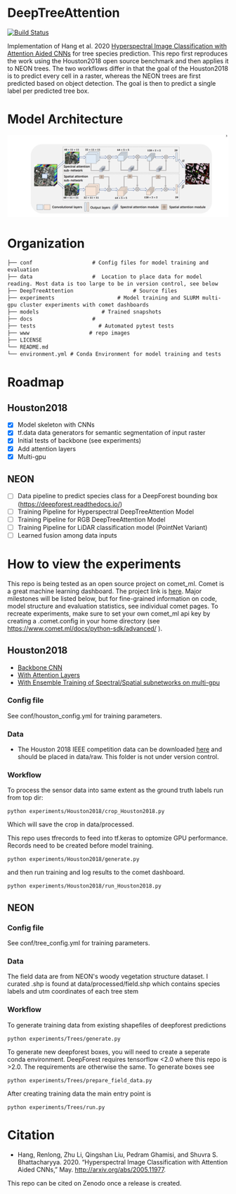 # DeepTreeAttention
[![Build Status](https://travis-ci.org/weecology/DeepTreeAttention.svg?branch=master)](https://travis-ci.org/weecology/DeepTreeAttention)

Implementation of Hang et al. 2020 [Hyperspectral Image Classification with Attention Aided CNNs](https://arxiv.org/abs/2005.11977) for tree species prediction. This repo first reproduces the work using the Houston2018 open source benchmark and then applies it to NEON trees. The two workflows differ in that the goal of the Houston2018 is to predict every cell in a raster, whereas the NEON trees are first predicted based on object detection. The goal is then to predict a single label per predicted tree box.

# Model Architecture

![](www/model.png)


# Organization

```
├── conf                   # Config files for model training and evaluation
├── data                   #  Location to place data for model reading. Most data is too large to be in version control, see below
├── DeepTreeAttention                   # Source files
├── experiments                    # Model training and SLURM multi-gpu cluster experiments with comet dashboards 
├── models                    # Trained snapshots
├── docs                   #
├── tests                    # Automated pytest tests
├── www                   # repo images
├── LICENSE
└── README.md
└── environment.yml # Conda Environment for model training and tests
```

# Roadmap

## Houston2018

- [x] Model skeleton with CNNs
- [x] tf.data data generators for semantic segmentation of input raster
- [x] Initial tests of backbone (see experiments)
- [x] Add attention layers
- [x] Multi-gpu

## NEON

- [ ] Data pipeline to predict species class for a DeepForest bounding box (https://deepforest.readthedocs.io/)
- [ ] Training Pipeline for Hyperspectral DeepTreeAttention Model
- [ ] Training Pipeline for RGB DeepTreeAttention Model
- [ ] Training Pipeline for LiDAR classification model (PointNet Variant)
- [ ] Learned fusion among data inputs

# How to view the experiments

This repo is being tested as an open source project on comet_ml. Comet is a great machine learning dashboard. The project link is [here](https://www.comet.ml/bw4sz/deeptreeattention/view/new).
Major milestones will be listed below, but for fine-grained information on code, model structure and evaluation statistics, see individual comet pages. To recreate experiments, make sure to set your own comet_ml api key by creating a .comet.config in your home directory (see https://www.comet.ml/docs/python-sdk/advanced/
).

## Houston2018

* [Backbone CNN](https://www.comet.ml/bw4sz/deeptreeattention/d32b066dce254c2d9742331e97b494f5?experiment-tab=chart&showOutliers=true&smoothing=0&view=Hang&xAxis=step)
* [With Attention Layers](https://www.comet.ml/bw4sz/deeptreeattention/15d3246de6cf490cacf63d1764c9c494?experiment-tab=chart&showOutliers=true&smoothing=0&view=Hang&xAxis=step)
* [With Ensemble Training of Spectral/Spatial subnetworks on multi-gpu](https://www.comet.ml/bw4sz/deeptreeattention/5d632e11d2484bfdb4de32166c5099ce)

### Config file

See conf/houston_config.yml for training parameters.

### Data

* The Houston 2018 IEEE competition data can be downloaded [here](https://hyperspectral.ee.uh.edu/?page_id=1075) and should be placed in data/raw. This folder is not under version control. 

### Workflow

To process the sensor data into same extent as the ground truth labels run from top dir:

```
python experiments/Houston2018/crop_Houston2018.py
```

Which will save the crop in data/processed.

This repo uses tfrecords to feed into tf.keras to optomize GPU performance. Records need to be created before model training.

```
python experiments/Houston2018/generate.py
```

and then run training and log results to the comet dashboard.

```
python experiments/Houston2018/run_Houston2018.py
```

## NEON

### Config file

See conf/tree_config.yml for training parameters.

### Data

The field data are from NEON's woody vegetation structure dataset. I curated .shp is found at data/processed/field.shp which contains species labels and utm coordinates of each tree stem

### Workflow

To generate training data from existing shapefiles of deepforest predictions

```
python experiments/Trees/generate.py
```

To generate new deepforest boxes, you will need to create a seperate conda environment. DeepForest requires tensorflow <2.0 where this repo is >2.0. The requirements are otherwise the same. To generate boxes see

```
python experiments/Trees/prepare_field_data.py
```

After creating training data the main entry point is 

```
python experiments/Trees/run.py
```

# Citation

* Hang, Renlong, Zhu Li, Qingshan Liu, Pedram Ghamisi, and Shuvra S. Bhattacharyya. 2020. “Hyperspectral Image Classification with Attention Aided CNNs,” May. http://arxiv.org/abs/2005.11977.
 
This repo can be cited on Zenodo once a release is created. 
